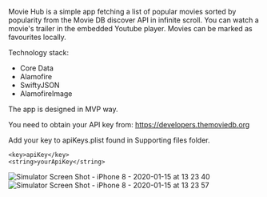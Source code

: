 Movie Hub is a simple app fetching a list of popular movies sorted by popularity from the Movie DB discover API in infinite scroll. You can watch a movie's trailer in the embedded Youtube player. Movies can be marked as favourites locally. 

Technology stack:

- Core Data
- Alamofire
- SwiftyJSON
- AlamofireImage

The app is designed in MVP way. 

You need to obtain your API key from: 
https://developers.themoviedb.org 

Add your key to apiKeys.plist found in Supporting files folder.

	<key>apiKey</key>
	<string>yourApiKey</string>


![Simulator Screen Shot - iPhone 8 - 2020-01-15 at 13 23 40](https://user-images.githubusercontent.com/47685603/72407531-d0745e80-379a-11ea-8524-d5e6f3a7e0fc.png)
![Simulator Screen Shot - iPhone 8 - 2020-01-15 at 13 23 57](https://user-images.githubusercontent.com/47685603/72407533-d0745e80-379a-11ea-89f8-59febad1d09b.png)


